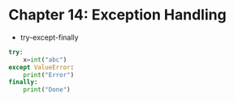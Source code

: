 # Chapter 14: Exception Handling

- try-except-finally
```python
try:
    x=int("abc")
except ValueError:
    print("Error")
finally:
    print("Done")
```
